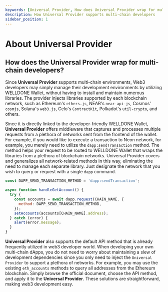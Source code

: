 ```yaml
---
keywords: [Universal Provider, How does Universal Provider wrap for multi-chain developers?]
description: How Universal Provider supports multi-chain developers
sidebar_position: 1
---
```


# About Universal Provider

## How does the Universal Provider wrap for multi-chain developers?

Since **Universal Provider** supports multi-chain environments, Web3 developers may simply manage their development environments by utilizing WELLDONE Wallet, without having to install and maintain numerous libraries. The provider injects libraries supported by each blockchain network, such as Ethereum's `ethers.js`, NEAR's `near-api-js`, Cosmos' `cosmjs`, Solana's `web3.js`, Celo's `ContractKit`, Polkadot's `util-crypto`, and others.

Since it is directly linked to the developer-friendly WELLDONE Wallet, **Universal Provider** offers middleware that captures and processes multiple requests from a plethora of networks sent from the frontend of the wallet. For example, if you would like to execute a transaction to Neon network, for example, you merely need to utilize the `dapp:sendTransaction` method. The method helps your request to be routed to WELLDONE Wallet that wraps the libraries from a plethora of blockchain networks. Universal Provider covers and generalizes all network-related methods in this way, eliminating the need to manage each separate library. Just designate the network that you wish to query or request with a single `dapp` command.

```javascript
const DAPP_SEND_TRANSACTION_METHOD = 'dapp:sendTransaction';

async function handleGetAccount() {
  try {
    const accounts = await dapp.request(CHAIN_NAME, {
      method: DAPP_SEND_TRANSACTION_METHOD,
    });
    setAccounts(accounts[CHAIN_NAME].address);
  } catch (error) {
    alert(error.message);
  }
}
```

**Universal Provider** also supports the default API method that is already frequently utilized in web3 developer world. When developing your own multi-chain dApps, you do not need to worry about maintaining a slew of development dependencies since you only need to inject the `Universal Provider` to support a plethora of networks. For example, you may use the existing `eth_accounts` methods to query all addresses from the Ethereum blockchain. Simply browse the official document, choose the API method, and apply it to the **Universal Provider**. These solutions are straightforward, making web3 development easy.
